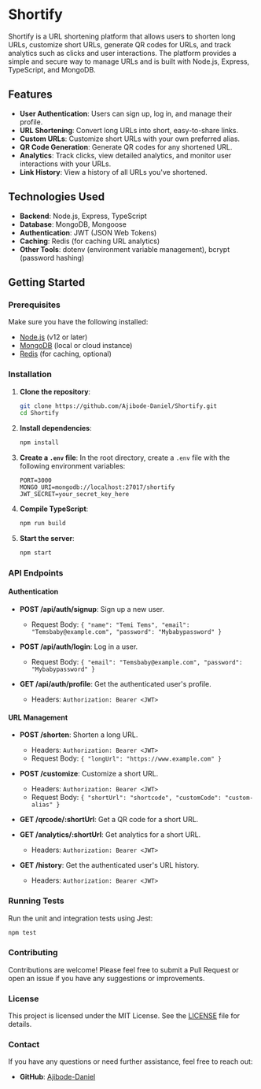 
# Shortify

Shortify is a URL shortening platform that allows users to shorten long URLs, customize short URLs, generate QR codes for URLs, and track analytics such as clicks and user interactions. The platform provides a simple and secure way to manage URLs and is built with Node.js, Express, TypeScript, and MongoDB.

## Features

- **User Authentication**: Users can sign up, log in, and manage their profile.
- **URL Shortening**: Convert long URLs into short, easy-to-share links.
- **Custom URLs**: Customize short URLs with your own preferred alias.
- **QR Code Generation**: Generate QR codes for any shortened URL.
- **Analytics**: Track clicks, view detailed analytics, and monitor user interactions with your URLs.
- **Link History**: View a history of all URLs you've shortened.

## Technologies Used

- **Backend**: Node.js, Express, TypeScript
- **Database**: MongoDB, Mongoose
- **Authentication**: JWT (JSON Web Tokens)
- **Caching**: Redis (for caching URL analytics)
- **Other Tools**: dotenv (environment variable management), bcrypt (password hashing)

## Getting Started

### Prerequisites

Make sure you have the following installed:

- [Node.js](https://nodejs.org/) (v12 or later)
- [MongoDB](https://www.mongodb.com/) (local or cloud instance)
- [Redis](https://redis.io/) (for caching, optional)

### Installation

1. **Clone the repository**:
   ```bash
   git clone https://github.com/Ajibode-Daniel/Shortify.git
   cd Shortify
   ```

2. **Install dependencies**:
   ```bash
   npm install
   ```

3. **Create a `.env` file**:
   In the root directory, create a `.env` file with the following environment variables:

   ```plaintext
   PORT=3000
   MONGO_URI=mongodb://localhost:27017/shortify
   JWT_SECRET=your_secret_key_here
   ```

4. **Compile TypeScript**:
   ```bash
   npm run build
   ```

5. **Start the server**:
   ```bash
   npm start
   ```

### API Endpoints

#### Authentication

- **POST /api/auth/signup**: Sign up a new user.
  - Request Body: `{ "name": "Temi Tems", "email": "Temsbaby@example.com", "password": "Mybabypassword" }`

- **POST /api/auth/login**: Log in a user.
  - Request Body: `{ "email": "Temsbaby@example.com", "password": "Mybabypassword" }`

- **GET /api/auth/profile**: Get the authenticated user's profile.
  - Headers: `Authorization: Bearer <JWT>`

#### URL Management

- **POST /shorten**: Shorten a long URL.
  - Headers: `Authorization: Bearer <JWT>`
  - Request Body: `{ "longUrl": "https://www.example.com" }`

- **POST /customize**: Customize a short URL.
  - Headers: `Authorization: Bearer <JWT>`
  - Request Body: `{ "shortUrl": "shortcode", "customCode": "custom-alias" }`

- **GET /qrcode/:shortUrl**: Get a QR code for a short URL.

- **GET /analytics/:shortUrl**: Get analytics for a short URL.
  - Headers: `Authorization: Bearer <JWT>`

- **GET /history**: Get the authenticated user's URL history.
  - Headers: `Authorization: Bearer <JWT>`

### Running Tests

Run the unit and integration tests using Jest:

```bash
npm test
```

### Contributing

Contributions are welcome! Please feel free to submit a Pull Request or open an issue if you have any suggestions or improvements.

### License

This project is licensed under the MIT License. See the [LICENSE](LICENSE) file for details.

### Contact

If you have any questions or need further assistance, feel free to reach out:

- **GitHub**: [Ajibode-Daniel](https://github.com/Ajibode-Daniel)

